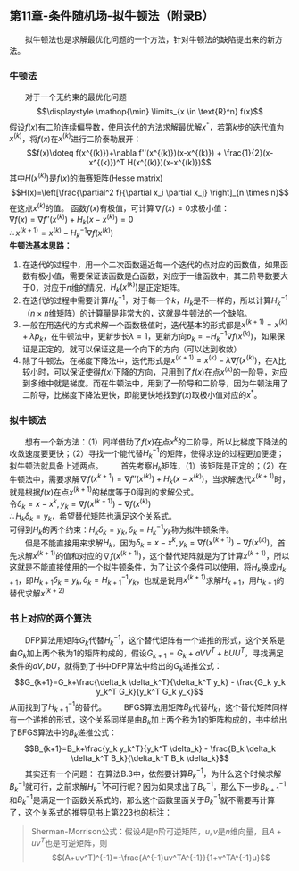 ﻿## 第11章-条件随机场-拟牛顿法（附录B）
&emsp;&emsp;拟牛顿法也是求解最优化问题的一个方法，针对牛顿法的缺陷提出来的新方法。  
### 牛顿法
&emsp;&emsp;对于一个无约束的最优化问题$$\displaystyle \mathop{\min} \limits_{x \in \text{R}^n} f(x)$$假设$f(x)$有二阶连续偏导数，使用迭代的方法求解最优解$x^*$，若第$k$步的迭代值为$x^{(k)}$，将$f(x)$在$x^{(k)}$进行二阶泰勒展开：$$f(x)\doteq f(x^{(k)})+\nabla f''(x^{(k)})(x-x^{(k)}) + \frac{1}{2}(x-x^{(k)})^T H(x^{(k)})(x-x^{(k)})$$其中$H(x^{(k)})$是$f(x)$的海赛矩阵(Hesse matrix)$$H(x)=\left[\frac{\partial^2 f}{\partial x_i \partial x_j} \right]_{n \times n}$$在这点$x^{(k)}$的值。 
函数$f(x)$有极值，可计算$\nabla f(x)=0$求极小值：  
$\nabla f(x) = \nabla f''(x^{(k)})+ H_k(x-x^{(k)}) = 0$  
$\therefore x^{(k+1)} = x^{(k)} - H_k^{-1} \nabla f(x^{(k)})$  
**牛顿法基本思路：**  
1. 在迭代的过程中，用一个二次函数逼近每一个迭代的点对应的函数值，如果函数有极小值，需要保证该函数是凸函数，对应于一维函数中，其二阶导数要大于0，对应于$n$维的情况，$H_k(x^{(k)})$是正定矩阵。  
2. 在迭代的过程中需要计算$H_k^{-1}$，对于每一个$k$，$H_k$是不一样的，所以计算$H_k^{-1}$（$n \times n$维矩阵）的计算量是非常大的，这就是牛顿法的一个缺陷。 
3. 一般在用迭代的方式求解一个函数极值时，迭代基本的形式都是$x^{(k+1)}=x^{(k)}+\lambda p_k$，在牛顿法中，更新步长$\lambda=1$，更新方向$p_k=- H_k^{-1} \nabla f(x^{(k)})$，如果保证是正定的，就可以保证这是一个向下的方向（可以达到收敛）  
4. 除了牛顿法，在梯度下降法中，迭代形式是$x^{(k+1)}=x^{(k)}-\lambda \nabla f(x^{(k)})$，在$\lambda$比较小时，可以保证使得$f(x)$下降的方向，只用到了$f(x)$在点$x^{(k)}$的一阶导，对应到多维中就是梯度。而在牛顿法中，用到了一阶导和二阶导，因为牛顿法用了二阶导，比梯度下降法更快，即能更快地找到$f(x)$取极小值对应的$x^*$。  

### 拟牛顿法
&emsp;&emsp;想有一个新方法：（1）同样借助了$f(x)$在点$x^k$的二阶导，所以比梯度下降法的收敛速度要更快；（2）寻找一个能代替$H_k^{-1}$的矩阵，使得求逆的过程更加便捷；拟牛顿法就具备上述两点。
&emsp;&emsp;首先考察$H_k$矩阵，（1）该矩阵是正定的；（2）在牛顿法中，需要求解$\nabla f(x^{k+1}) = \nabla f''(x^{(k)})+ H_k(x-x^{(k)})$，当求解迭代$x^{(k+1)}$时，就是根据$f(x)$在点$x^{(k+1)}$的梯度等于0得到的求解公式。  
令$\delta_k=x-x^k,y_k=\nabla f(x^{(k+1)}) - \nabla f(x^{(k)})$  
$\therefore H_k \delta_k=y_k$，希望替代矩阵也满足这个关系式。  
可得到$H_k$的两个约束：$H_k \delta_k=y_k, \delta_k = H_k^{-1} y_k$称为拟牛顿条件。  
&emsp;&emsp;但是不能直接用来求解$H_k$，因为$\delta_k=x-x^k,y_k=\nabla f(x^{(k+1)}) - \nabla f(x^{(k)})$，首先求解$x^{(k+1)}$的值和对应的$\nabla f(x^{(k+1)})$，这个替代矩阵就是为了计算$x^{(k+1)}$，所以这就是不能直接使用的一个拟牛顿条件，为了让这个条件可以使用，将$H_k$换成$H_{k+1}$，即$H_{k+1} \delta_k=y_k, \delta_k = H_{k+1}^{-1} y_k$，也就是说用$x^{(k+1)}$求解$H_{k+1}$，用$H_{k+1}$的替代求解$x^{(k+2)}$  

### 书上对应的两个算法
&emsp;&emsp;DFP算法用矩阵$G_k$代替$H_k^{-1}$，这个替代矩阵有一个递推的形式，这个关系是由$G_k$加上两个秩为1的矩阵构成的，假设$G_{k+1}=G_k+aVV^T+bUU^T$，寻找满足条件的$aV,bU$，就得到了书中DFP算法中给出的$G_k$递推公式：$$G_{k+1}=G_k+\frac{\delta_k \delta_k^T}{\delta_k^T y_k} - \frac{G_k y_k y_k^T G_k}{y_k^T G_k y_k}$$从而找到了$H_{k+1}^{-1}$的替代。
&emsp;&emsp;BFGS算法用矩阵$B_k$代替$H_k$，这个替代矩阵同样有一个递推的形式，这个关系同样是由$B_k$加上两个秩为1的矩阵构成的，书中给出了BFGS算法中的$B_k$递推公式：$$B_{k+1}=B_k+\frac{y_k y_k^T}{y_k^T \delta_k} - \frac{B_k \delta_k \delta_k^T B_k}{\delta_k^T B_k \delta_k}$$&emsp;&emsp;其实还有一个问题： 在算法B.3中，依然要计算$B_k^{-1}$，为什么这个时候求解$B_k^{-1}$就可行，之前求解$H_k^{-1}$不可行呢？因为如果求出了$B_k^{-1}$，那么下一步$B_{k+1}^{-1}$和$B_k^{-1}$是满足一个函数关系式的，那么这个函数里面关于$B_k^{-1}$就不需要再计算了，这个关系式的推导见书上第223也的标注：
> Sherman-Morrison公式：假设$A$是$n$阶可逆矩阵，$u,v$是$n$维向量，且$A+uv^T$也是可逆矩阵，则$$(A+uv^T)^{-1}=-\frac{A^{-1}uv^TA^{-1}}{1+v^TA^{-1}u}$$